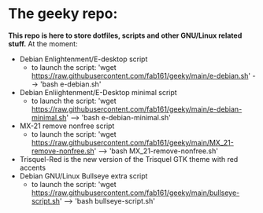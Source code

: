 # The geeky repo:
**This repo is here to store dotfiles, scripts and other GNU/Linux related stuff.**
At the moment:
- Debian Enlightenment/E-desktop script
    - to launch the script:
    'wget https://raw.githubusercontent.com/fab161/geeky/main/e-debian.sh'
   --> 'bash e-debian.sh'
- Debian Enliightenment/E-Desktop minimal script
    - to launch the script:
    'wget https://raw.githubusercontent.com/fab161/geeky/main/e-debian-minimal.sh'
    --> 'bash e-debian-minimal.sh'
- MX-21 remove nonfree script
    - to launch the script:
    'wget https://raw.githubusercontent.com/fab161/geeky/main/MX_21-remove-nonfree.sh'
   --> 'bash MX_21-remove-nonfree.sh'
- Trisquel-Red is the new version of the Trisquel GTK theme with red accents
- Debian GNU/Linux Bullseye extra script
    - to launch the script:
    'wget https://raw.githubusercontent.com/fab161/geeky/main/bullseye-script.sh'
   --> 'bash bullseye-script.sh'
